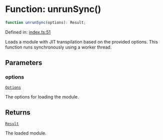 # Function: unrunSync()

```ts
function unrunSync(options): Result;
```

Defined in: [index.ts:51](https://github.com/Gugustinette/unrun/blob/820eb49cc19e3f61445feaad271174649b79ff69/src/index.ts#L51)

Loads a module with JIT transpilation based on the provided options.
This function runs synchronously using a worker thread.

## Parameters

### options

[`Options`](Interface.Options.md)

The options for loading the module.

## Returns

[`Result`](Interface.Result.md)

The loaded module.
